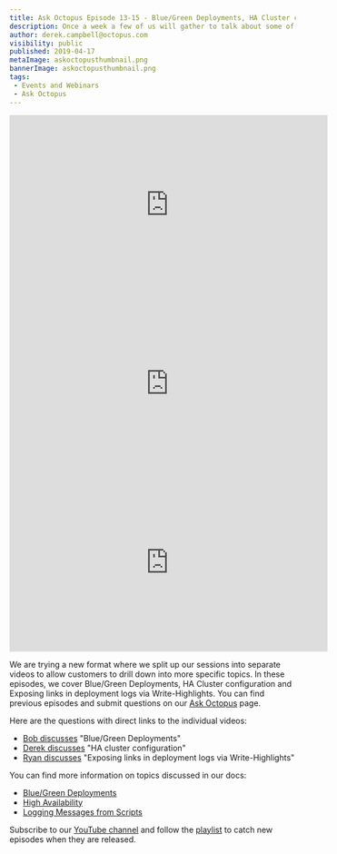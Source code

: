```yaml
---
title: Ask Octopus Episode 13-15 - Blue/Green Deployments, HA Cluster configuration & Exposing links in deployment logs
description: Once a week a few of us will gather to talk about some of the most interesting questions we have gotten over the past week and how we went about solving them.
author: derek.campbell@octopus.com
visibility: public
published: 2019-04-17
metaImage: askoctopusthumbnail.png
bannerImage: askoctopusthumbnail.png
tags:
 - Events and Webinars
 - Ask Octopus
---
```


<iframe width="560" height="315" src="https://www.youtube.com/embed/qFqoVwVzeo0" frameborder="0" allowfullscreen></iframe>
<iframe width="560" height="315" src="https://www.youtube.com/embed/1tXVA5pyuqQ" frameborder="0" allowfullscreen></iframe>
<iframe width="560" height="315" src="https://www.youtube.com/embed/Qi26nNujxn4" frameborder="0" allowfullscreen></iframe>

We are trying a new format where we split up our sessions into separate videos to allow customers to drill down into more specific topics. In these episodes, we cover Blue/Green Deployments, HA Cluster configuration and Exposing links in deployment logs via Write-Highlights. You can find previous episodes and submit questions on our [Ask Octopus](https://hello.octopus.com/ask-octopus) page.

Here are the questions with direct links to the individual videos:

- [Bob discusses](https://www.youtube.com/watch?v=qFqoVwVzeo0) "Blue/Green Deployments"
- [Derek discusses](https://www.youtube.com/watch?v=1tXVA5pyuqQ) "HA cluster configuration"
- [Ryan discusses](https://www.youtube.com/watch?v=Qi26nNujxn4) "Exposing links in deployment logs via Write-Highlights"

You can find more information on topics discussed in our docs:

- [Blue/Green Deployments](https://octopus.com/docs/deployment-patterns/blue-green-deployments)
- [High Availability](https://octopus.com/docs/administration/high-availability)
- [Logging Messages from Scripts](https://octopus.com/docs/deployment-examples/custom-scripts/logging-messages-in-scripts)

Subscribe to our [YouTube channel](https://www.youtube.com/channel/UCURDSDCwx9ZiCMcLdc8d6Uw?sub_confirmation=1) and follow the [playlist](https://www.youtube.com/playlist?list=PLAGskdGvlaw3-cd9rPiwhwfUo7kDGnOBh) to catch new episodes when they are released.